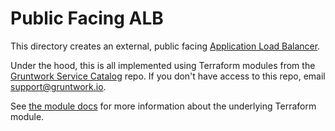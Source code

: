 # Public Facing ALB

This directory creates an external, public facing [Application Load
Balancer](https://docs.aws.amazon.com/elasticloadbalancing/latest/application/introduction.html).

Under the hood, this is all implemented using Terraform modules from the [Gruntwork Service
Catalog](https://github.com/gruntwork-io/terraform-aws-service-catalog) repo. If you don't have access to this repo, email
[support@gruntwork.io](mailto:support@gruntwork.io).

See [the module docs](https://github.com/gruntwork-io/terraform-aws-service-catalog/tree/v0.62.0/modules/networking/alb) for more
information about the underlying Terraform module.

